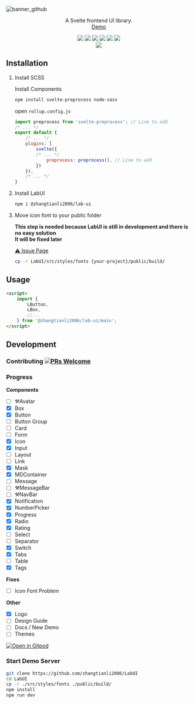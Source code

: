 ![banner_github](https://user-images.githubusercontent.com/49156174/185135446-24784d9a-c4bb-4148-acdc-cc2b17f88ad2.svg)

<p align="center">
    A Svelte frontend UI library.
    <br>
    <a href="https://zhangtianli2006.github.io/LabUI/">Demo</a>
</p>

<p align="center">
    <img src="https://img.shields.io/github/workflow/status/zhangtianli2006/LabUI/Build%20and%20Deploy?style=flat-square" />
    <img src="https://img.shields.io/github/languages/code-size/zhangtianli2006/LabUI?color=%2323a536&label=Code%20Size&logo=github&style=flat-square" />
    <img src="https://img.shields.io/github/license/zhangtianli2006/LabUI?color=%235bb2ec&label=License&style=flat-square" />
    <img src="https://img.shields.io/npm/v/@zhangtianli2006/lab-ui?color=%23f9b705&label=Version&style=flat-square" />
    <img src="https://img.shields.io/github/last-commit/zhangtianli2006/LabUI?color=%2357B558&label=Last%20Commit&style=flat-square" />
    <img src="https://wakatime.com/badge/github/zhangtianli2006/LabUI.svg?style=flat-square" />
    <br>
    <a href="https://npmjs.org/package/@zhangtianli2006/lab-ui">
        <img src="https://nodei.co/npm/@zhangtianli2006/lab-ui.png?mini=true" />
    </a>
</p>

## Installation

1. Install SCSS

    Install Components

    ```bash
    npm install svelte-preprocess node-sass
    ```

    open `rollup.config.js`

    ```javascript
    import preprocess from 'svelte-preprocess'; // Line to add
    /* ... */
    export default {
        /* ... */
        plugins: [
            svelte({
            /* ... */
                preprocess: preprocess(), // Line to add
            })
        }),
        /* ... */
    }
    ```

2. Install LabUI

    ```bash
    npm i @zhangtianli2006/lab-ui
    ```

3. Move icon font to your public folder

    **This step is needed because LabUI is still in development and there is no easy solution**  
    **It will be fixed later**

    [⚠️ Issue Page](https://github.com/zhangtianli2006/LabUI/issues/166)

    ```bash
    cp -r LabUI/src/styles/fonts {your-project}/public/build/
    ```

## Usage

```html
<script>
    import {
        LButton,
        LBox,
        //...
    } from '@zhangtianli2006/lab-ui/main';
</script>
```

## Development

### Contributing [![PRs Welcome](https://img.shields.io/badge/PRs-welcome-brightgreen.svg?style=flat-square)](http://makeapullrequest.com)

### Progress

**Components**
- [ ] ⚒️Avatar
- [x] Box
- [x] Button
- [ ] Button Group
- [ ] Card
- [ ] Form
- [x] Icon
- [x] Input
- [ ] Layout
- [ ] Link
- [x] Mask
- [x] MDContainer
- [ ] Message
- [ ] ⚒️MessageBar
- [ ] ⚒️NavBar
- [x] Notification
- [x] NumberPicker
- [x] Progress
- [x] Radio
- [x] Rating
- [ ] Select
- [ ] Separator
- [x] Switch
- [x] Tabs
- [ ] Table
- [x] Tags

**Fixes**
- [ ] Icon Font Problem

**Other**
- [x] Logo
- [ ] Design Guide
- [ ] Docs / New Demo
- [ ] Themes

[![Open in Gitpod](https://gitpod.io/button/open-in-gitpod.svg)](https://gitpod.io/#https://github.com/zhangtianli2006/LabUI)

### Start Demo Server

```bash
git clone https://github.com/zhangtianli2006/LabUI
cd LabUI
cp -r ./src/styles/fonts ./public/build/
npm install
npm run dev
```
